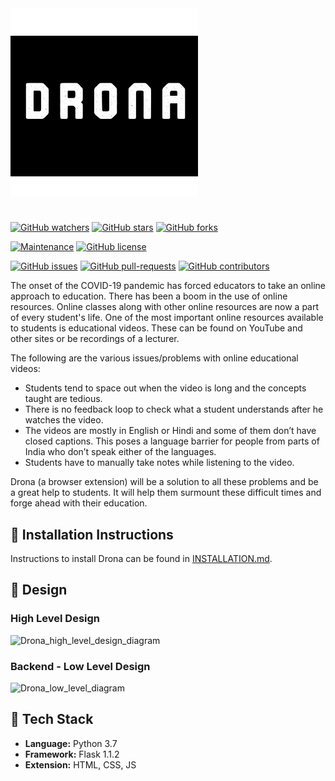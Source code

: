 <img src="https://github.com/C-Anirudh/Drona/blob/main/extension/assets/img/Drona.jpg?raw=true" alt="Drona" width="300"/>

#

[![GitHub watchers](https://img.shields.io/github/watchers/C-Anirudh/Drona.svg?style=social&label=Watch&maxAge=2592000)](https://github.com/C-Anirudh/Drona/watchers/)
[![GitHub stars](https://img.shields.io/github/stars/C-Anirudh/Drona.svg?style=social&label=Star&maxAge=2592000)](https://github.com/C-Anirudh/Drona/stargazers/)
[![GitHub forks](https://img.shields.io/github/forks/C-Anirudh/Drona.svg?style=social&label=Fork&maxAge=2592000)](https://github.com/C-Anirudh/Drona/network/)

[![Maintenance](https://img.shields.io/badge/Maintained%3F-yes-green.svg)](https://github.com/C-Anirudh/Drona/graphs/commit-activity)
[![GitHub license](https://img.shields.io/github/license/C-Anirudh/Drona.svg)](https://github.com/C-Anirudh/Drona/blob/master/LICENSE)

[![GitHub issues](https://img.shields.io/github/issues/C-Anirudh/Drona.svg)](https://GitHub.com/C-Anirudh/Drona/issues/)
[![GitHub pull-requests](https://img.shields.io/github/issues-pr/C-Anirudh/Drona.svg)](https://GitHub.com/C-Anirudh/Drona/pull/)
[![GitHub contributors](https://img.shields.io/github/contributors/C-Anirudh/Drona.svg)](https://GitHub.com/C-Anirudh/Drona/graphs/contributors/)

The onset of the COVID-19 pandemic has forced educators to take an online approach to education. There has been a boom in the use of online resources. Online classes along with other online resources are now a part of every student's life. One of the most important online resources available to students is educational videos. These can be found on YouTube and other sites or be recordings of a lecturer.

The following are the various issues/problems with online educational videos:
- Students tend to space out when the video is long and the concepts taught are tedious.
- There is no feedback loop to check what a student understands after he watches the video.
- The videos are mostly in English or Hindi and some of them don’t have closed captions. This poses a language barrier for people from parts of India who don’t speak either of the languages.
- Students have to manually take notes while listening to the video.

Drona (a browser extension) will be a solution to all these problems and be a great help to students. It will help them surmount these difficult times and forge ahead with their education.

## :minidisc: Installation Instructions

Instructions to install Drona can be found in [INSTALLATION.md](https://github.com/C-Anirudh/Drona/blob/main/INSTALLATION.md). 

## :dizzy: Design

### High Level Design

![Drona_high_level_design_diagram](https://user-images.githubusercontent.com/40494926/116289855-7ee5bc80-a7b0-11eb-82c9-2d6e23d34c28.png)


### Backend - Low Level Design

![Drona_low_level_diagram](https://user-images.githubusercontent.com/40494926/116289853-7d1bf900-a7b0-11eb-88d2-3e2e5e3f03b3.png)

## :wrench: Tech Stack

* **Language:**  Python 3.7
* **Framework:** Flask 1.1.2
* **Extension:** HTML, CSS, JS
